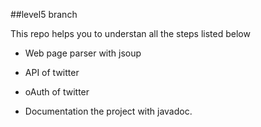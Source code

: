 ##level5 branch

This repo helps you to understan all the steps listed below 

 - Web page parser with jsoup

 - API of twitter

 - oAuth of twitter

 - Documentation the project with javadoc.